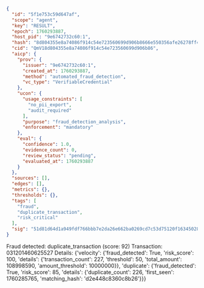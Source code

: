 ```json
{
  "id": "5f1e753c59d647af",
  "scope": "agent",
  "key": "RESULT",
  "epoch": 1760293887,
  "host_pid": "9e6742732c60:1",
  "hash": "8d804355e8a74086f914c54e723560699d906b8666e550356afe26278ff46aee",
  "cid": "QmV18d804355e8a74086f914c54e723560699d906b86",
  "aicp": {
    "prov": {
      "issuer": "9e6742732c60:1",
      "created_at": 1760293887,
      "method": "automated_fraud_detection",
      "vc_type": "VerifiableCredential"
    },
    "ucon": {
      "usage_constraints": [
        "no_pii_export",
        "audit_required"
      ],
      "purpose": "fraud_detection_analysis",
      "enforcement": "mandatory"
    },
    "eval": {
      "confidence": 1.0,
      "evidence_count": 0,
      "review_status": "pending",
      "evaluated_at": 1760293887
    }
  },
  "sources": [],
  "edges": [],
  "metrics": {},
  "thresholds": {},
  "tags": [
    "fraud",
    "duplicate_transaction",
    "risk_critical"
  ],
  "sig": "51d81d64d1a949fdf766bbb7e2da26e662ba0269cd7c53d75120f1634502824d"
}
```

Fraud detected: duplicate_transaction (score: 92)
Transaction: 031201460625527
Details: {'velocity': {'fraud_detected': True, 'risk_score': 100, 'details': {'transaction_count': 227, 'threshold': 50, 'total_amount': 108998590, 'amount_threshold': 10000000}}, 'duplicate': {'fraud_detected': True, 'risk_score': 85, 'details': {'duplicate_count': 226, 'first_seen': 1760285765, 'matching_hash': 'd2e448c8360c8b26'}}}